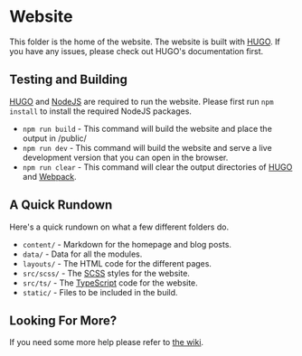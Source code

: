 [wiki]: https://github.com/FaithfulTweaks/FaithfulTweaks/wiki
[hugo]: https://gohugo.io/
[node]: https://nodejs.org/
[webpack]: https://webpack.js.org/
[sass]: https://sass-lang.com/
[typescript]: https://www.typescriptlang.org/

# Website
This folder is the home of the website. The website is built with [HUGO][hugo]. If you have any issues, please check out HUGO's documentation first.

## Testing and Building
[HUGO][hugo] and [NodeJS][node] are required to run the website. Please first run `npm install` to install the required NodeJS packages.

- `npm run build` - This command will build the website and place the output in /public/
- `npm run dev` - This command will build the website and serve a live development version that you can open in the browser.
- `npm run clear` - This command will clear the output directories of [HUGO][hugo] and [Webpack][webpack].

## A Quick Rundown
Here's a quick rundown on what a few different folders do.

- `content/` - Markdown for the homepage and blog posts.
- `data/` - Data for all the modules.
- `layouts/` - The HTML code for the different pages.
- `src/scss/` - The [SCSS][sass] styles for the website.
- `src/ts/` - The [TypeScript][typescript] code for the website.
- `static/` - Files to be included in the build.

## Looking For More?
If you need some more help please refer to [the wiki][wiki].
